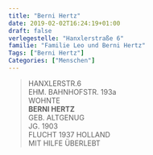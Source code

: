 ```yaml
---
title: "Berni Hertz"
date: 2019-02-02T16:24:19+01:00
draft: false
verlegestelle: "Hanxlerstraße 6"
familie: "Familie Leo und Berni Hertz"
Tags: ["Berni Hertz"]
Categories: ["Menschen"]
---
```


> HANXLERSTR.6 <br />
> EHM. BAHNHOFSTR. 193a <br />
> WOHNTE <br />
> **BERNI HERTZ** <br />
> GEB. ALTGENUG <br />
> JG. 1903 <br />
> FLUCHT 1937 HOLLAND <br />
> MIT HILFE ÜBERLEBT <br />